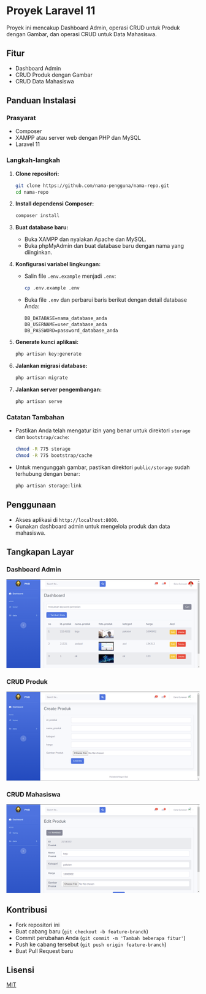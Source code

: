 # Proyek Laravel 11

Proyek ini mencakup Dashboard Admin, operasi CRUD untuk Produk dengan Gambar, dan operasi CRUD untuk Data Mahasiswa.

## Fitur
- Dashboard Admin
- CRUD Produk dengan Gambar
- CRUD Data Mahasiswa

## Panduan Instalasi

### Prasyarat
- Composer
- XAMPP atau server web dengan PHP dan MySQL
- Laravel 11

### Langkah-langkah

1. **Clone repositori:**
    ```bash
    git clone https://github.com/nama-pengguna/nama-repo.git
    cd nama-repo
    ```

2. **Install dependensi Composer:**
    ```bash
    composer install
    ```

3. **Buat database baru:**
    - Buka XAMPP dan nyalakan Apache dan MySQL.
    - Buka phpMyAdmin dan buat database baru dengan nama yang diinginkan.

4. **Konfigurasi variabel lingkungan:**
    - Salin file `.env.example` menjadi `.env`:
        ```bash
        cp .env.example .env
        ```
    - Buka file `.env` dan perbarui baris berikut dengan detail database Anda:
        ```env
        DB_DATABASE=nama_database_anda
        DB_USERNAME=user_database_anda
        DB_PASSWORD=password_database_anda
        ```

5. **Generate kunci aplikasi:**
    ```bash
    php artisan key:generate
    ```

6. **Jalankan migrasi database:**
    ```bash
    php artisan migrate
    ```

7. **Jalankan server pengembangan:**
    ```bash
    php artisan serve
    ```

### Catatan Tambahan
- Pastikan Anda telah mengatur izin yang benar untuk direktori `storage` dan `bootstrap/cache`:
    ```bash
    chmod -R 775 storage
    chmod -R 775 bootstrap/cache
    ```

- Untuk mengunggah gambar, pastikan direktori `public/storage` sudah terhubung dengan benar:
    ```bash
    php artisan storage:link
    ```

## Penggunaan
- Akses aplikasi di `http://localhost:8000`.
- Gunakan dashboard admin untuk mengelola produk dan data mahasiswa.

## Tangkapan Layar

### Dashboard Admin
![Dashboard Read](public/images/show-produk.png)

### CRUD Produk
![Create Produk](public/images/create-produk.png)

### CRUD Mahasiswa
![Edit Produk](public/images/edit-produk.png)

## Kontribusi
- Fork repositori ini
- Buat cabang baru (`git checkout -b feature-branch`)
- Commit perubahan Anda (`git commit -m 'Tambah beberapa fitur'`)
- Push ke cabang tersebut (`git push origin feature-branch`)
- Buat Pull Request baru

## Lisensi
[MIT](https://choosealicense.com/licenses/mit/)


